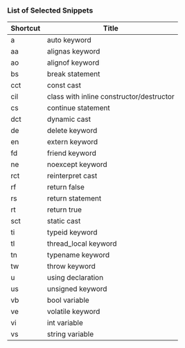 ### List of Selected Snippets

Shortcut | Title
-------- | -----
a|auto keyword
aa|alignas keyword
ao|alignof keyword
bs|break statement
cct|const cast
cil|class with inline constructor/destructor
cs|continue statement
dct|dynamic cast
de|delete keyword
en|extern keyword
fd|friend keyword
ne|noexcept keyword
rct|reinterpret cast
rf|return false
rs|return statement
rt|return true
sct|static cast
ti|typeid keyword
tl|thread\_local keyword
tn|typename keyword
tw|throw keyword
u|using declaration
us|unsigned keyword
vb|bool variable
ve|volatile keyword
vi|int variable
vs|string variable
